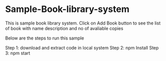 # Sample-Book-library-system
This is sample book library system. Click on Add Book button to see the list of book with name description and no of avaliable copies 

Below are the steps to run this sample

Step 1: download and extract code in local system
Step 2: npm Install 
Step 3: npm start
